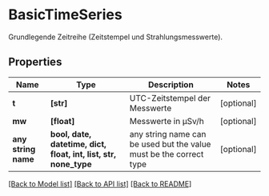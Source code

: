 # BasicTimeSeries

Grundlegende Zeitreihe (Zeitstempel und Strahlungsmesswerte).

## Properties
Name | Type | Description | Notes
------------ | ------------- | ------------- | -------------
**t** | **[str]** | UTC-Zeitstempel der Messwerte | [optional] 
**mw** | **[float]** | Messwerte in µSv/h | [optional] 
**any string name** | **bool, date, datetime, dict, float, int, list, str, none_type** | any string name can be used but the value must be the correct type | [optional]

[[Back to Model list]](../README.md#documentation-for-models) [[Back to API list]](../README.md#documentation-for-api-endpoints) [[Back to README]](../README.md)


